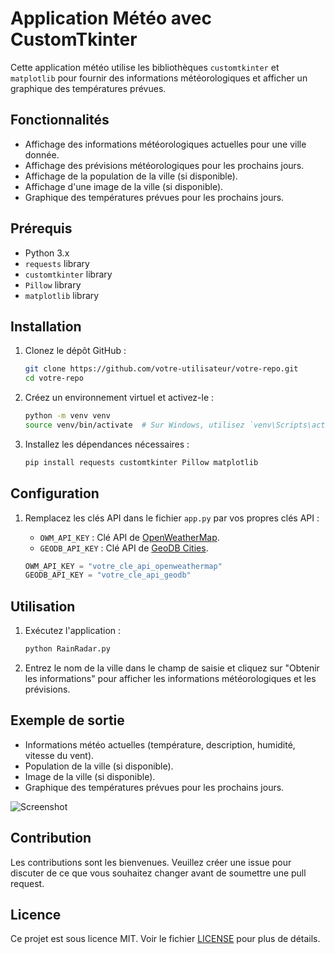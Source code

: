 # Application Météo avec CustomTkinter

Cette application météo utilise les bibliothèques `customtkinter` et `matplotlib` pour fournir des informations météorologiques et afficher un graphique des températures prévues.

## Fonctionnalités

- Affichage des informations météorologiques actuelles pour une ville donnée.
- Affichage des prévisions météorologiques pour les prochains jours.
- Affichage de la population de la ville (si disponible).
- Affichage d'une image de la ville (si disponible).
- Graphique des températures prévues pour les prochains jours.

## Prérequis

- Python 3.x
- `requests` library
- `customtkinter` library
- `Pillow` library
- `matplotlib` library

## Installation

1. Clonez le dépôt GitHub :

    ```sh
    git clone https://github.com/votre-utilisateur/votre-repo.git
    cd votre-repo
    ```

2. Créez un environnement virtuel et activez-le :

    ```sh
    python -m venv venv
    source venv/bin/activate  # Sur Windows, utilisez `venv\Scripts\activate`
    ```

3. Installez les dépendances nécessaires :

    ```sh
    pip install requests customtkinter Pillow matplotlib
    ```

## Configuration

1. Remplacez les clés API dans le fichier `app.py` par vos propres clés API :
    - `OWM_API_KEY` : Clé API de [OpenWeatherMap](https://openweathermap.org/api).
    - `GEODB_API_KEY` : Clé API de [GeoDB Cities](https://rapidapi.com/wirefreethought/api/geodb-cities).

    ```python
    OWM_API_KEY = "votre_cle_api_openweathermap"
    GEODB_API_KEY = "votre_cle_api_geodb"
    ```

## Utilisation

1. Exécutez l'application :

    ```sh
    python RainRadar.py
    ```

2. Entrez le nom de la ville dans le champ de saisie et cliquez sur "Obtenir les informations" pour afficher les informations météorologiques et les prévisions.

## Exemple de sortie

- Informations météo actuelles (température, description, humidité, vitesse du vent).
- Population de la ville (si disponible).
- Image de la ville (si disponible).
- Graphique des températures prévues pour les prochains jours.

![Screenshot](screenshot.png)

## Contribution

Les contributions sont les bienvenues. Veuillez créer une issue pour discuter de ce que vous souhaitez changer avant de soumettre une pull request.

## Licence

Ce projet est sous licence MIT. Voir le fichier [LICENSE](LICENSE) pour plus de détails.

